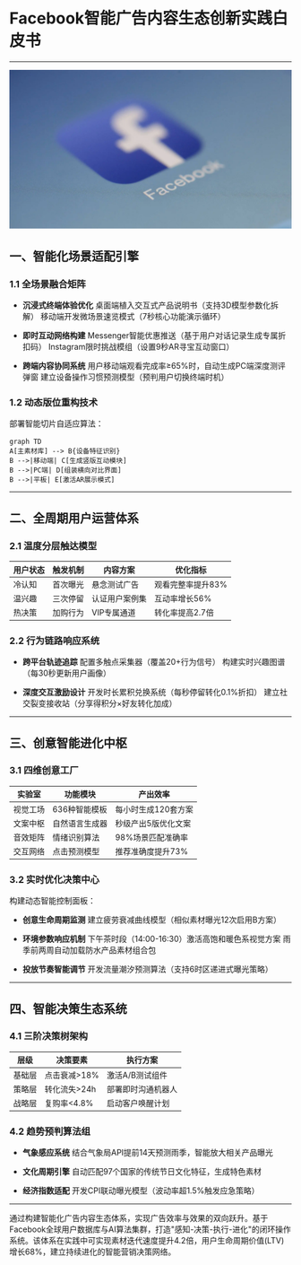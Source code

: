 
# Facebook智能广告内容生态创新实践白皮书

---
![替代文字](微信图片_20250331105451.png)
## 一、智能化场景适配引擎
### 1.1 全场景融合矩阵
- **沉浸式终端体验优化**
  桌面端植入交互式产品说明书（支持3D模型参数化拆解）
  移动端开发微场景速览模式（7秒核心功能演示循环）

- **即时互动网络构建**
  Messenger智能优惠推送（基于用户对话记录生成专属折扣码）
  Instagram限时挑战模组（设置9秒AR寻宝互动窗口）

- **跨端内容协同系统**
  用户移动端观看完成率≥65%时，自动生成PC端深度测评弹窗
  建立设备操作习惯预测模型（预判用户切换终端时机）

### 1.2 动态版位重构技术
部署智能切片自适应算法：
```mermaid
graph TD
A[主素材库] --> B{设备特征识别}
B -->|移动端| C[生成竖版互动模块]
B -->|PC端| D[组装横向对比界面]
B -->|平板| E[激活AR展示模式]
```

---

## 二、全周期用户运营体系
### 2.1 温度分层触达模型
| 用户状态 | 触发机制 | 内容方案 | 优化指标 |
|---------|----------|----------|----------|
|冷认知|首次曝光|悬念测试广告|观看完整率提升83%|
|温兴趣|三次停留|认证用户案例集|互动率增长56%|
|热决策|加购行为|VIP专属通道|转化率提高2.7倍|

### 2.2 行为链路响应系统
- **跨平台轨迹追踪**
  配置多触点采集器（覆盖20+行为信号）
  构建实时兴趣图谱（每30秒更新用户画像）

- **深度交互激励设计**
  开发时长累积兑换系统（每秒停留转化0.1%折扣）
  建立社交裂变接收站（分享得积分×好友转化加成）

---

## 三、创意智能进化中枢
### 3.1 四维创意工厂
| 实验室 | 功能模块 | 产出效率 |
|---------|----------|----------|
|视觉工场|636种智能模板|每小时生成120套方案|
|文案中枢|自然语言生成器|秒级产出5版优化文案|
|音效矩阵|情绪识别算法|98%场景匹配准确率|
|交互网络|点击预测模型|推荐准确度提升73%|

### 3.2 实时优化决策中心
构建动态智能控制面板：
- **创意生命周期监测**
  建立疲劳衰减曲线模型（相似素材曝光12次启用B方案）

- **环境参数响应机制**
  下午茶时段（14:00-16:30）激活高饱和暖色系视觉方案
  雨季前两周自动加载防水产品素材组合包

- **投放节奏智能调节**
  开发流量潮汐预测算法（支持6时区递进式曝光策略）

---

## 四、智能决策生态系统
### 4.1 三阶决策树架构
| 层级 | 决策要素 | 执行方案 |
|------|----------|----------|
|基础层|点击衰减>18%|激活A/B测试组件|
|策略层|转化流失>24h|部署即时沟通机器人|
|战略层|复购率<4.8%|启动客户唤醒计划|

### 4.2 趋势预判算法组
- **气象感应系统**
  结合气象局API提前14天预测雨季，智能放大相关产品曝光

- **文化周期引擎**
  自动匹配97个国家的传统节日文化特征，生成特色素材

- **经济指数适配**
  开发CPI联动曝光模型（波动率超1.5%触发应急策略）

---

通过构建智能化广告内容生态体系，实现广告效率与效果的双向跃升。基于Facebook全球用户数据库与AI算法集群，打造"感知-决策-执行-进化"的闭环操作系统。该体系在实践中可实现素材迭代速度提升4.2倍，用户生命周期价值(LTV)增长68%，建立持续进化的智能营销决策网络。
